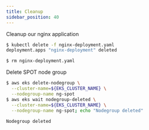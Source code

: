 ```yaml
---
title: Cleanup
sidebar_position: 40
---
```


Cleanup our nginx application

```bash test=false
$ kubectl delete -f nginx-deployment.yaml
deployment.apps "nginx-deployment" deleted

$ rm nginx-deployment.yaml
```

Delete SPOT node group

```bash test=false
$ aws eks delete-nodegroup \
  --cluster-name=${EKS_CLUSTER_NAME} \
  --nodegroup-name ng-spot 
$ aws eks wait nodegroup-deleted \
  --cluster-name=${EKS_CLUSTER_NAME} \
  --nodegroup-name ng-spot; echo "Nodegroup deleted" 
  
Nodegroup deleted
```
